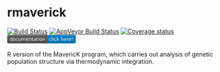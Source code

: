 # rmaverick
[![Build Status](https://travis-ci.org/bobverity/rmaverick.png?branch=develop)](https://travis-ci.org/bobverity/rmaverick)
[![AppVeyor Build Status](https://ci.appveyor.com/api/projects/status/github/bobverity/rmaverick?branch=develop&svg=true)](https://ci.appveyor.com/project/bobverity/rmaverick)
[![Coverage status](https://codecov.io/gh/bobverity/rmaverick/branch/develop/graph/badge.svg)](https://codecov.io/github/bobverity/rmaverick?branch=develop)
[![Documentation](https://github.com/bobverity/rmaverick/blob/master/R_ignore/images/documentation-click%20here!-blue.png)](https://bobverity.github.io/rmaverick/)

R version of the MavericK program, which carries out analysis of genetic population structure via thermodynamic integration.
